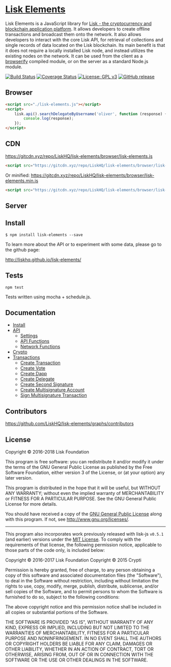 # <a href="http://liskhq.github.io/lisk-elements/">Lisk Elements</a>

Lisk Elements is a JavaScript library for [Lisk - the cryptocurrency and blockchain application platform](https://github.com/LiskHQ/lisk). It allows developers to create offline transactions and broadcast them onto the network. It also allows developers to interact with the core Lisk API, for retrieval of collections and single records of data located on the Lisk blockchain. Its main benefit is that it does not require a locally installed Lisk node, and instead utilizes the existing nodes on the network. It can be used from the client as a [browserify](http://browserify.org/) compiled module, or on the server as a standard Node.js module.

[![Build Status](https://jenkins.lisk.io/buildStatus/icon?job=lisk-elements/development)](https://jenkins.lisk.io/job/lisk-elements/job/development/)
[![Coverage Status](https://coveralls.io/repos/github/LiskHQ/lisk-elements/badge.svg?branch=development)](https://coveralls.io/github/LiskHQ/lisk-elements?branch=development)
[![License: GPL v3](https://img.shields.io/badge/License-GPL%20v3-blue.svg)](http://www.gnu.org/licenses/gpl-3.0)
[![GitHub release](https://img.shields.io/badge/version-0.4.5-blue.svg)](#)

## Browser

```html
<script src="./lisk-elements.js"></script>
<script>
	lisk.api().searchDelegateByUsername('oliver', function (response) {
		console.log(response);
	});
</script>
```

## CDN

https://gitcdn.xyz/repo/LiskHQ/lisk-elements/browser/lisk-elements.js<br/>
```html
<script src="https://gitcdn.xyz/repo/LiskHQ/lisk-elements/browser/lisk-elements.js"></script>
```
Or minified:
https://gitcdn.xyz/repo/LiskHQ/lisk-elements/browser/lisk-elements.min.js<br/>
```html
<script src="https://gitcdn.xyz/repo/LiskHQ/lisk-elements/browser/lisk-elements.min.js"></script>
```

## Server

## Install
```
$ npm install lisk-elements --save
```

To learn more about the API or to experiment with some data, please go to the github page:

http://liskhq.github.io/lisk-elements/

## Tests

```
npm test
```

Tests written using mocha + schedule.js.

## Documentation

- [Install](https://docs.lisk.io/docs/lisk-elements-installation)
- [API](https://docs.lisk.io/docs/api-functions)
	- [Settings](https://docs.lisk.io/docs/api)
	- [API Functions](https://docs.lisk.io/docs/api-functions)
	- [Network Functions](https://docs.lisk.io/docs/network-functions)
- [Crypto](https://docs.lisk.io/docs/crypto-functions)
- [Transactions](https://docs.lisk.io/docs/transactions-1)
	- [Create Transaction](https://docs.lisk.io/docs/transactions-1#section-createtransaction)
	- [Create Vote](https://docs.lisk.io/docs/transactions-1#section-createvote)
	- [Create Dapp](https://docs.lisk.io/docs/transactions-1#section-createdapp)
	- [Create Delegate](https://docs.lisk.io/docs/transactions-1#section-createdelegate)
	- [Create Second Signature](https://docs.lisk.io/docs/transactions-1#section-createtransaction)
	- [Create Multisignature Account](https://docs.lisk.io/docs/transactions-1#section-createmultisignature)
	- [Sign Multisignature Transaction](https://docs.lisk.io/docs/transactions-1#section-signtransaction)

## Contributors

https://github.com/LiskHQ/lisk-elements/graphs/contributors

## License

Copyright © 2016-2018 Lisk Foundation

This program is free software: you can redistribute it and/or modify it under the terms of the GNU General Public License as published by the Free Software Foundation, either version 3 of the License, or (at your option) any later version.

This program is distributed in the hope that it will be useful, but WITHOUT ANY WARRANTY; without even the implied warranty of MERCHANTABILITY or FITNESS FOR A PARTICULAR PURPOSE. See the GNU General Public License for more details.

You should have received a copy of the [GNU General Public License](https://github.com/LiskHQ/lisk-elements/tree/master/LICENSE) along with this program.  If not, see <http://www.gnu.org/licenses/>.

***

This program also incorporates work previously released with lisk-js `v0.5.1` (and earlier) versions under the [MIT License](https://opensource.org/licenses/MIT). To comply with the requirements of that license, the following permission notice, applicable to those parts of the code only, is included below:

Copyright © 2016-2017 Lisk Foundation
Copyright © 2015 Crypti

Permission is hereby granted, free of charge, to any person obtaining a copy of this software and associated documentation files (the "Software"), to deal in the Software without restriction, including without limitation the rights to use, copy, modify, merge, publish, distribute, sublicense, and/or sell copies of the Software, and to permit persons to whom the Software is furnished to do so, subject to the following conditions:

The above copyright notice and this permission notice shall be included in all copies or substantial portions of the Software.

THE SOFTWARE IS PROVIDED "AS IS", WITHOUT WARRANTY OF ANY KIND, EXPRESS OR IMPLIED, INCLUDING BUT NOT LIMITED TO THE WARRANTIES OF MERCHANTABILITY, FITNESS FOR A PARTICULAR PURPOSE AND NONINFRINGEMENT. IN NO EVENT SHALL THE AUTHORS OR COPYRIGHT HOLDERS BE LIABLE FOR ANY CLAIM, DAMAGES OR OTHER LIABILITY, WHETHER IN AN ACTION OF CONTRACT, TORT OR OTHERWISE, ARISING FROM, OUT OF OR IN CONNECTION WITH THE SOFTWARE OR THE USE OR OTHER DEALINGS IN THE SOFTWARE.
